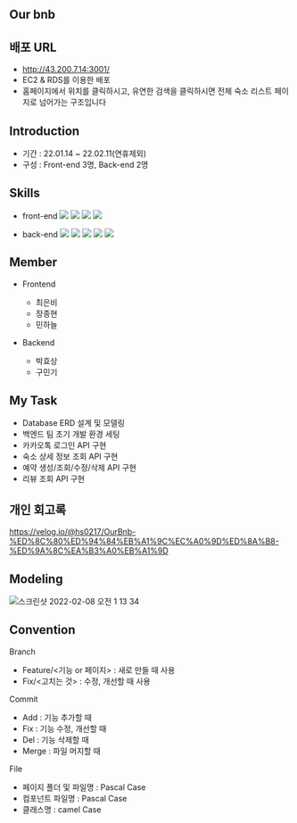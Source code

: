 ## Our bnb

## 배포 URL 
- http://43.200.7.14:3001/
- EC2 & RDS를 이용한 배포 
- 홈페이지에서 위치를 클릭하시고, 유연한 검색을 클릭하시면 전체 숙소 리스트 페이지로 넘어가는 구조입니다

## Introduction

- 기간 : 22.01.14 ~ 22.02.11(연휴제외)
- 구성 : Front-end 3명, Back-end 2명

## Skills

- front-end
  <img src="https://img.shields.io/badge/Javascript-yellow?style=for-the-badge&logo=Javascript&logoColor=white">
  <img src="https://img.shields.io/badge/React-61DAFB?style=for-the-badge&logo=React&logoColor=white">
  <img src="https://img.shields.io/badge/html5-E34F26?style=for-the-badge&logo=html5&logoColor=white">
  <img src="https://img.shields.io/badge/styled-components-DB7093?style=for-the-badge&logo=styled-components&logoColor=white">

- back-end
  <img src="https://img.shields.io/badge/Node.js-339933?style=for-the-badge&logo=Node.js&logoColor=white">
  <img src="https://img.shields.io/badge/Nodemon-76D04B?style=for-the-badge&logo=Nodemon&logoColor=white">
  <img src="https://img.shields.io/badge/Prisma-2D3748?style=for-the-badge&logo=Prisma&logoColor=white">
  <img src="https://img.shields.io/badge/Express-000000?style=for-the-badge&logo=Express&logoColor=white">
  <img src="https://img.shields.io/badge/Mysql-4479A1?style=for-the-badge&logo=Mysql&logoColor=white">


## Member

- Frontend

  - 최은비
  - 장종현
  - 민하늘

- Backend
  - 박효상
  - 구민기

## My Task
  - Database ERD 설계 및 모델링 
  - 백엔드 팀 초기 개발 환경 세팅
  - 카카오톡 로그인 API 구현
  - 숙소 상세 정보 조회 API 구현 
  - 예약 생성/조회/수정/삭제 API 구현
  - 리뷰 조회 API 구현 

## 개인 회고록
https://velog.io/@hs0217/OurBnb-%ED%8C%80%ED%94%84%EB%A1%9C%EC%A0%9D%ED%8A%B8-%ED%9A%8C%EA%B3%A0%EB%A1%9D

## Modeling

![스크린샷 2022-02-08 오전 1 13 34](https://user-images.githubusercontent.com/70682567/152827078-4d136f7d-5e38-48b1-90b4-95824b682d28.png)

## Convention

Branch

- Feature/<기능 or 페이지> : 새로 만들 때 사용
- Fix/<고치는 것> : 수정, 개선할 때 사용

Commit

- Add : 기능 추가할 때
- Fix : 기능 수정, 개선할 때
- Del : 기능 삭제할 때
- Merge : 파일 머지할 때

File

- 페이지 폴더 및 파일명 : Pascal Case
- 컴포넌트 파일명 : Pascal Case
- 클래스명 : camel Case
